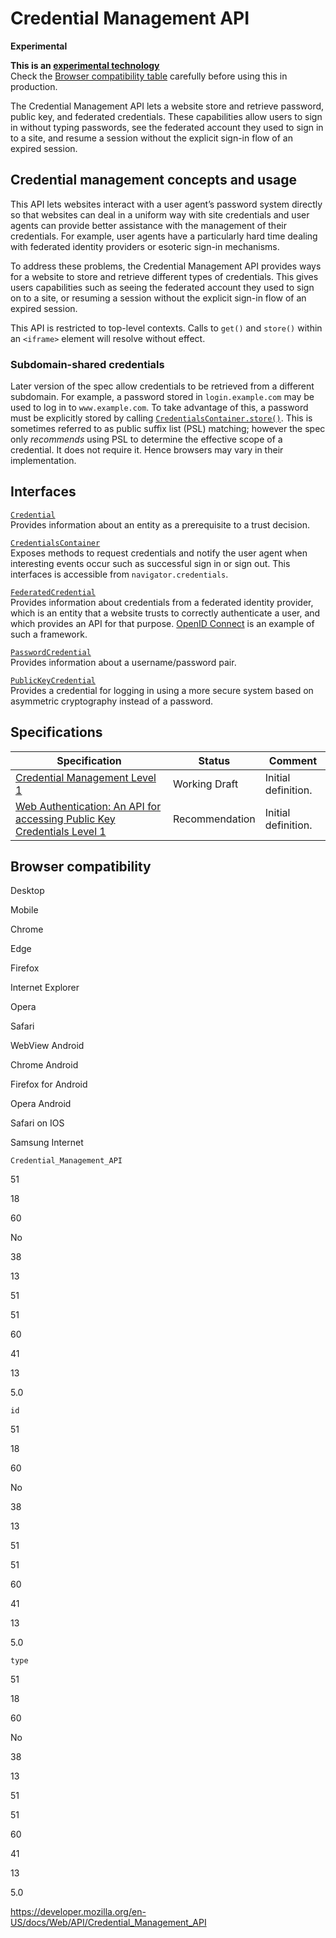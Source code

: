 # Credential Management API

**Experimental**

**This is an [experimental technology](https://developer.mozilla.org/en-US/docs/MDN/Guidelines/Conventions_definitions#experimental)**  
Check the [Browser compatibility table](#browser_compatibility) carefully before using this in production.

The Credential Management API lets a website store and retrieve password, public key, and federated credentials. These capabilities allow users to sign in without typing passwords, see the federated account they used to sign in to a site, and resume a session without the explicit sign-in flow of an expired session.

## Credential management concepts and usage

This API lets websites interact with a user agent’s password system directly so that websites can deal in a uniform way with site credentials and user agents can provide better assistance with the management of their credentials. For example, user agents have a particularly hard time dealing with federated identity providers or esoteric sign-in mechanisms.

To address these problems, the Credential Management API provides ways for a website to store and retrieve different types of credentials. This gives users capabilities such as seeing the federated account they used to sign on to a site, or resuming a session without the explicit sign-in flow of an expired session.

This API is restricted to top-level contexts. Calls to `get()` and `store()` within an `<iframe>` element will resolve without effect.

### Subdomain-shared credentials

Later version of the spec allow credentials to be retrieved from a different subdomain. For example, a password stored in `login.example.com` may be used to log in to `www.example.com`. To take advantage of this, a password must be explicitly stored by calling [`CredentialsContainer.store()`](credentialscontainer/store). This is sometimes referred to as public suffix list (PSL) matching; however the spec only _recommends_ using PSL to determine the effective scope of a credential. It does not require it. Hence browsers may vary in their implementation.

## Interfaces

[`Credential`](credential)  
Provides information about an entity as a prerequisite to a trust decision.

[`CredentialsContainer`](credentialscontainer)  
Exposes methods to request credentials and notify the user agent when interesting events occur such as successful sign in or sign out. This interfaces is accessible from `navigator.credentials`.

[`FederatedCredential`](federatedcredential)  
Provides information about credentials from a federated identity provider, which is an entity that a website trusts to correctly authenticate a user, and which provides an API for that purpose. [OpenID Connect](https://openid.net/developers/specs/) is an example of such a framework.

[`PasswordCredential`](passwordcredential)  
Provides information about a username/password pair.

[`PublicKeyCredential`](publickeycredential)  
Provides a credential for logging in using a more secure system based on asymmetric cryptography instead of a password.

## Specifications

<table><thead><tr class="header"><th>Specification</th><th>Status</th><th>Comment</th></tr></thead><tbody><tr class="odd"><td><a href="https://w3c.github.io/webappsec-credential-management/">Credential Management Level 1</a></td><td><span class="spec-wd">Working Draft</span></td><td>Initial definition.</td></tr><tr class="even"><td><a href="https://w3c.github.io/webauthn/">Web Authentication: An API for accessing Public Key Credentials Level 1</a></td><td><span class="spec-rec">Recommendation</span></td><td>Initial definition.</td></tr></tbody></table>

## Browser compatibility

Desktop

Mobile

Chrome

Edge

Firefox

Internet Explorer

Opera

Safari

WebView Android

Chrome Android

Firefox for Android

Opera Android

Safari on IOS

Samsung Internet

`Credential_Management_API`

51

18

60

No

38

13

51

51

60

41

13

5.0

`id`

51

18

60

No

38

13

51

51

60

41

13

5.0

`type`

51

18

60

No

38

13

51

51

60

41

13

5.0

<a href="https://developer.mozilla.org/en-US/docs/Web/API/Credential_Management_API" class="_attribution-link">https://developer.mozilla.org/en-US/docs/Web/API/Credential_Management_API</a>
